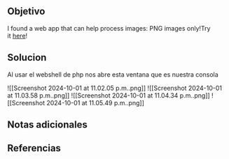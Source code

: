 ## Objetivo
I found a web app that can help process images: PNG images only!Try it [here](http://atlas.picoctf.net:55864/)!

## Solucion
Al usar el webshell de php nos abre esta ventana que es nuestra consola

![[Screenshot 2024-10-01 at 11.02.05 p.m..png]]
![[Screenshot 2024-10-01 at 11.03.58 p.m..png]]
![[Screenshot 2024-10-01 at 11.04.34 p.m..png]]
![[Screenshot 2024-10-01 at 11.05.49 p.m..png]]
## Notas adicionales

## Referencias